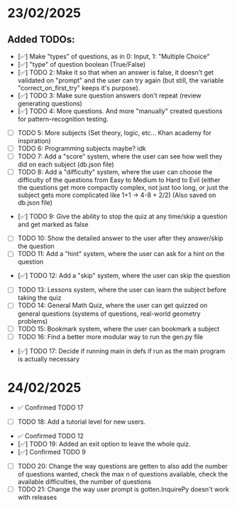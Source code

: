 # 23/02/2025

## Added TODOs:

- [✅] Make "types" of questions, as in 0: Input, 1: "Multiple Choice"
- [✅] "type" of question boolean (True/False)
- [✅] TODO 2: Make it so that when an answer is false, it doesn't get validated on "prompt" and the user can try again (but still, the variable "correct_on_first_try" keeps it's purpose).
- [✅] TODO 3: Make sure question answers don't repeat (review generating questions)
- [✅] TODO 4: More questions. And more "manually" created questions for pattern-recognition testing.
- [ ] TODO 5: More subjects (Set theory, logic, etc... Khan academy for inspiration)
- [ ] TODO 6: Programming subjects maybe? idk
- [ ] TODO 7: Add a "score" system, where the user can see how well they did on each subject (db.json file)
- [ ] TODO 8: Add a "difficulty" system, where the user can choose the difficulty of the questions from Easy to Medium to Hard to Evil (either the questions get more compactly complex, not just too long, or just the subject gets more complicated like 1+1 -> 4-8 + 2/2) (Also saved on db.json file)
- [✅] TODO 9: Give the ability to stop the quiz at any time/skip a question and get marked as false
- [ ] TODO 10: Show the detailed answer to the user after they answer/skip the question
- [ ] TODO 11: Add a "hint" system, where the user can ask for a hint on the question
- [✅] TODO 12: Add a "skip" system, where the user can skip the question
- [ ] TODO 13: Lessons system, where the user can learn the subject before taking the quiz
- [ ] TODO 14: General Math Quiz, where the user can get quizzed on general questions (systems of questions, real-world geometry problems)
- [ ] TODO 15: Bookmark system, where the user can bookmark a subject
- [ ] TODO 16: Find a better more modular way to run the gen.py file
- [✅] TODO 17: Decide if running main in defs if run as the main program is actually necessary

# 24/02/2025

- ✅ Confirmed TODO 17
- [ ] TODO 18: Add a tutorial level for new users.
- ✅ Confirmed TODO 12
- [✅] TODO 19: Added an exit option to leave the whole quiz.
- [✅] Confirmed TODO 9
- [ ] TODO 20: Change the way questions are getten to also add the number of questions wanted, check the max n of questions available, check the available difficulties, the number of questions
- [ ] TODO 21: Change the way user prompt is gotten.InquirePy doesn't work with releases